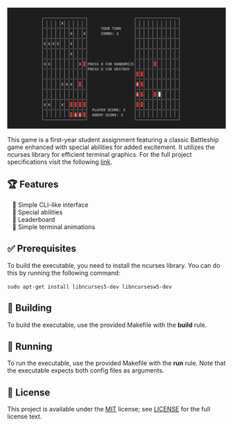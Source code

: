 <!--- insert project logo here -->
![](./resources/screenshot.png)

<!--- general description of the project -->
This game is a first-year student assignment featuring a classic Battleship game enhanced with special abilities for added excitement. It utilizes the ncurses library for efficient terminal graphics. For the full project specifications visit the following [link](./resources/Tema_2_Battleship_Game.pdf).

## :trophy: Features
  &nbsp;&nbsp; :small_orange_diamond: Simple CLI-like interface  
  &nbsp;&nbsp; :small_orange_diamond: Special abilities  
  &nbsp;&nbsp; :small_orange_diamond: Leaderboard  
  &nbsp;&nbsp; :small_orange_diamond: Simple terminal animations

## :white_check_mark: Prerequisites
To build the executable, you need to install the ncurses library. You can do this by running the following command:

`sudo apt-get install libncurses5-dev libncursesw5-dev`

## :hammer: Building
To build the executable, use the provided Makefile with the **build** rule.

## :running: Running
To run the executable, use the provided Makefile with the **run** rule. Note that the executable expects both config files as arguments.

## :page_facing_up: License
This project is available under the [MIT][ref-mit] license; see [LICENSE](LICENSE) for the full license text.

[ref-mit]:              https://opensource.org/licenses/MIT
